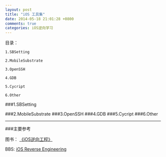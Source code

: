 ```yaml
---
layout: post
title: "iOS 工具集"
date: 2014-05-18 21:01:28 +0800
comments: true
categories: iOS逆向学习
---
```

目录：
    
    1.SBSetting
    
    2.MobileSubstrate
    
    3.OpenSSH
    
    4.GDB
    
    5.Cycript
    
    6.Other
    
 <!--more-->   
###1.SBSetting


###2.MobileSubstrate
###3.OpenSSH
###4.GDB
###5.Cycript
###6.Other 

---
###主要参考

图书： [《iOS逆向工程》](http://iosre.com/)

BBS:  [iOS Reverse Engineering](http://bbs.iosre.com/)